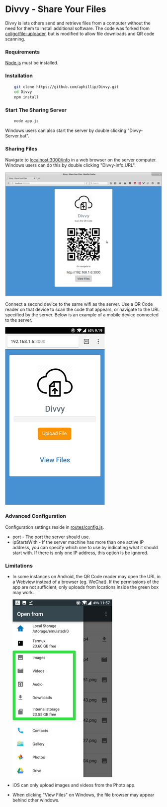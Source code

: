 # Divvy - Share Your Files

Divvy is lets others send and retrieve files from a computer without the need for them to install additional software.
The code was forked from [coligo/file-uploader](https://github.com/coligo-io/file-uploader), but is modified to allow file downloads and QR code scanning.

### Requirements
[Node.js](https://nodejs.org/) must be installed.

### Installation
```Bash
	git clone https://github.com/aphillip/Divvy.git
	cd Divvy
	npm install	
```

### Start The Sharing Server
```Bash
	node app.js
```
Windows users can also start the server by double clicking "Divvy-Server.bat".

### Sharing Files
Navigate to [localhost:3000/info](localhost:3000/info) in a web browser on the server computer.
Windows users can do this by double clicking "Divvy-info.URL".

<img src="https://github.com/aphillip/Divvy/blob/master/public/images/server-info.png?raw=true"  width="720px">

Connect a second device to the same wifi as the server. Use a QR Code reader on that device to scan the code that appears, or navigate to the URL specified by the server. Below is an example of a mobile device connected to the server.

<img src="https://github.com/aphillip/Divvy/blob/master/public/images/mobile-client.png?raw=true"  width="320px">


### Advanced Configuration
Configuration settings reside in [routes/config.js](https://github.com/aphillip/Divvy/blob/master/routes/config.js).
  * port - The port the server should use.
  * ipStartsWith - If the server machine has more than one active IP address, you can specify which one to use by indicating what it should start with. If there is only one IP address, this option is be ignored.


### Limitations
* In some instances on Android, the QR Code reader may open the URL in a Webview instead of a browser (eg. WeChat).  If the permissions of the app are not sufficient, only uploads from locations inside the green box may work.

  <img src="https://github.com/aphillip/Divvy/blob/master/public/images/mobile-file-locations.png?raw=true"  width="320px">


* iOS can only upload images and videos from the Photo app.

* When clicking "View Files" on Windows, the file browser may appear behind other windows.

